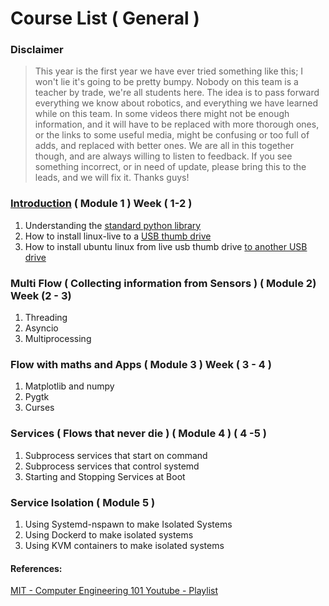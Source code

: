 # Course List ( General )

### Disclaimer
>This year is the first year we have ever tried something like this; I won't lie it's going to be pretty bumpy. Nobody on this team is a teacher by trade, we're all students here. The idea is to pass forward
everything we know about robotics, and everything we have learned while on this team. In some videos
there might not be enough information, and it will have to be replaced with more thorough ones, or the links to some useful media, might be confusing or too full of adds, and replaced with better ones. We are all in this together though, and are always willing to listen to feedback. If you see something incorrect, or in need of update, please bring this to the leads, and we will fix it. Thanks guys!


### [Introduction](https://youtu.be/5F0ppPCUX60 "Module 1") ( Module 1 ) Week ( 1-2 )
  1. Understanding the [standard python library](https://docs.python.org/3/library/)
  2. How to install linux-live to a [USB thumb drive](https://itsfoss.com/create-live-usb-of-ubuntu-in-windows/)
  3. How to install ubuntu linux from live usb thumb drive [to another USB drive](https://www.tecmint.com/install-linux-os-on-usb-drive/)


### Multi Flow ( Collecting information from Sensors ) ( Module 2) Week (2 - 3)
  1. Threading
  2. Asyncio
  3. Multiprocessing

### Flow with maths and Apps ( Module 3 ) Week ( 3 - 4 )
  1. Matplotlib and numpy 
  2. Pygtk
  3. Curses


### Services ( Flows that never die ) ( Module 4 ) ( 4 -5 )
  1. Subprocess services that start on command
  2. Subprocess services that control systemd
  3. Starting and Stopping Services at Boot


### Service Isolation ( Module 5 )
  1. Using Systemd-nspawn to make Isolated Systems
  2. Using Dockerd to make isolated systems
  3. Using KVM containers to make isolated systems


#### References:
[MIT - Computer Engineering 101 ](https://www.youtube.com/redirect?redir_token=QUFFLUhqbS1CSjQzai1Hb21TZTk2cy1aazcxMkF5N19td3xBQ3Jtc0ttUjQ2Nnc0d0JFWU5tTDhDVUpaYWtnbUZFVHNuel9xNGNCckVtYjUtcHJ0bEVMVEl6c0stc0ZpMDREMkpoamgtbDBGaV9kM1JfVW5VdHFKSHBDYVFvMXN2ZjN4eVI2NzJXSGtqTDhKOUxnVWVtQ2x1VQ%3D%3D&q=http%3A%2F%2Focw.mit.edu%2F6-01SCS11&event=playlist_description "MIT PAGE")[Youtube - Playlist](https://www.youtube.com/playlist?list=PL9B24A6A9D5754E70 "The Mit Youtube Playlist")


